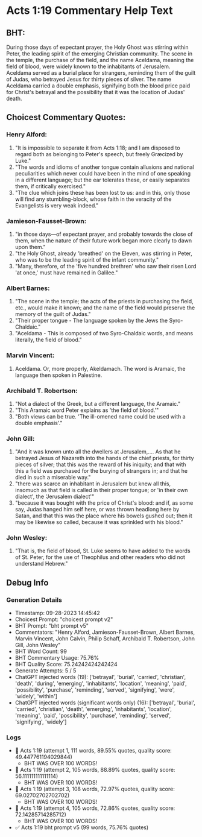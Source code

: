 # Acts 1:19 Commentary Help Text

## BHT:
During those days of expectant prayer, the Holy Ghost was stirring within Peter, the leading spirit of the emerging Christian community. The scene in the temple, the purchase of the field, and the name Aceldama, meaning the field of blood, were widely known to the inhabitants of Jerusalem. Aceldama served as a burial place for strangers, reminding them of the guilt of Judas, who betrayed Jesus for thirty pieces of silver. The name Aceldama carried a double emphasis, signifying both the blood price paid for Christ's betrayal and the possibility that it was the location of Judas' death.

## Choicest Commentary Quotes:
### Henry Alford:
1. "It is impossible to separate it from Acts 1:18; and I am disposed to regard both as belonging to Peter's speech, but freely Græcized by Luke."
2. "The words and idioms of another tongue contain allusions and national peculiarities which never could have been in the mind of one speaking in a different language; but the ear tolerates these, or easily separates them, if critically exercised."
3. "The clue which joins these has been lost to us: and in this, only those will find any stumbling-block, whose faith in the veracity of the Evangelists is very weak indeed."

### Jamieson-Fausset-Brown:
1. "in those days—of expectant prayer, and probably towards the close of them, when the nature of their future work began more clearly to dawn upon them."
2. "the Holy Ghost, already 'breathed' on the Eleven, was stirring in Peter, who was to be the leading spirit of the infant community."
3. "Many, therefore, of the 'five hundred brethren' who saw their risen Lord 'at once,' must have remained in Galilee."

### Albert Barnes:
1. "The scene in the temple; the acts of the priests in purchasing the field, etc., would make it known; and the name of the field would preserve the memory of the guilt of Judas."
2. "Their proper tongue - The language spoken by the Jews the Syro-Chaldaic."
3. "Aceldama - This is composed of two Syro-Chaldaic words, and means literally, the field of blood."

### Marvin Vincent:
1. Aceldama. Or, more properly, Akeldamach. The word is Aramaic, the language then spoken in Palestine.

### Archibald T. Robertson:
1. "Not a dialect of the Greek, but a different language, the Aramaic."
2. "This Aramaic word Peter explains as 'the field of blood.'"
3. "Both views can be true. 'The ill-omened name could be used with a double emphasis'."

### John Gill:
1. "And it was known unto all the dwellers at Jerusalem,.... As that he betrayed Jesus of Nazareth into the hands of the chief priests, for thirty pieces of silver; that this was the reward of his iniquity; and that with this a field was purchased for the burying of strangers in; and that he died in such a miserable way."
2. "there was scarce an inhabitant in Jerusalem but knew all this, insomuch as that field is called in their proper tongue; or 'in their own dialect', the 'Jerusalem dialect'"
3. "because it was bought with the price of Christ's blood: and if, as some say, Judas hanged him self here, or was thrown headlong here by Satan, and that this was the place where his bowels gushed out; then it may be likewise so called, because it was sprinkled with his blood."

### John Wesley:
1. "That is, the field of blood, St. Luke seems to have added to the words of St. Peter, for the use of Theophilus and other readers who did not understand Hebrew."


## Debug Info
### Generation Details
- Timestamp: 09-28-2023 14:45:42
- Choicest Prompt: "choicest prompt v2"
- BHT Prompt: "bht prompt v5"
- Commentators: "Henry Alford, Jamieson-Fausset-Brown, Albert Barnes, Marvin Vincent, John Calvin, Philip Schaff, Archibald T. Robertson, John Gill, John Wesley"
- BHT Word Count: 99
- BHT Commentary Usage: 75.76%
- BHT Quality Score: 75.24242424242424
- Generate Attempts: 5 / 5
- ChatGPT injected words (19):
	['betrayal', 'burial', 'carried', 'christian', 'death', 'during', 'emerging', 'inhabitants', 'location', 'meaning', 'paid', 'possibility', 'purchase', 'reminding', 'served', 'signifying', 'were', 'widely', 'within']
- ChatGPT injected words (significant words only) (16):
	['betrayal', 'burial', 'carried', 'christian', 'death', 'emerging', 'inhabitants', 'location', 'meaning', 'paid', 'possibility', 'purchase', 'reminding', 'served', 'signifying', 'widely']

### Logs
- 🔄 Acts 1:19 (attempt 1, 111 words, 89.55% quotes, quality score: 49.447761194029844) 
	- BHT WAS OVER 100 WORDS!
- 🔄 Acts 1:19 (attempt 2, 105 words, 88.89% quotes, quality score: 56.111111111111114) 
	- BHT WAS OVER 100 WORDS!
- 🔄 Acts 1:19 (attempt 3, 108 words, 72.97% quotes, quality score: 69.02702702702702) 
	- BHT WAS OVER 100 WORDS!
- 🔄 Acts 1:19 (attempt 4, 105 words, 72.86% quotes, quality score: 72.14285714285712) 
	- BHT WAS OVER 100 WORDS!
- ✅ Acts 1:19 bht prompt v5 (99 words, 75.76% quotes)